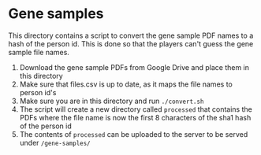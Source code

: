 # Gene samples

This directory contains a script to convert the gene sample PDF names to a hash of the person id. This is done so that the players can't guess the gene sample file names.

1. Download the gene sample PDFs from Google Drive and place them in this directory
2. Make sure that files.csv is up to date, as it maps the file names to person id's
3. Make sure you are in this directory and run `./convert.sh`
4. The script will create a new directory called `processed` that contains the PDFs where the file name is now the first 8 characters of the sha1 hash of the person id
5. The contents of `processed` can be uploaded to the server to be served under `/gene-samples/`
